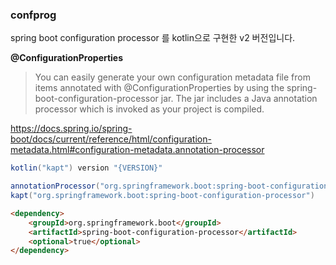 ### confprog

spring boot configuration processor 를 kotlin으로 구현한 v2 버전입니다.  

**@ConfigurationProperties**  
> You can easily generate your own configuration metadata file from items annotated with @ConfigurationProperties by using the spring-boot-configuration-processor jar.
> The jar includes a Java annotation processor which is invoked as your project is compiled.
  
https://docs.spring.io/spring-boot/docs/current/reference/html/configuration-metadata.html#configuration-metadata.annotation-processor
  
```gradle
kotlin("kapt") version "{VERSION}"
```

```gradle
annotationProcessor("org.springframework.boot:spring-boot-configuration-processor")
kapt("org.springframework.boot:spring-boot-configuration-processor")
```

```html
<dependency>
    <groupId>org.springframework.boot</groupId>
    <artifactId>spring-boot-configuration-processor</artifactId>
    <optional>true</optional>
</dependency>
```
